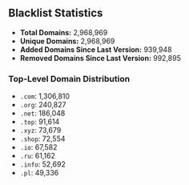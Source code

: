## Blacklist Statistics

- **Total Domains:** 2,968,969
- **Unique Domains:** 2,968,969
- **Added Domains Since Last Version:** 939,948
- **Removed Domains Since Last Version:** 992,895

### Top-Level Domain Distribution

-  `.com`: 1,306,810
-  `.org`: 240,827
-  `.net`: 186,048
-  `.top`: 91,614
-  `.xyz`: 73,679
-  `.shop`: 72,554
-  `.io`: 67,582
-  `.ru`: 61,162
-  `.info`: 52,692
-  `.pl`: 49,336
